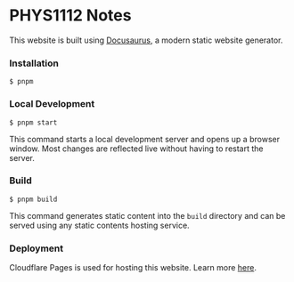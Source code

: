 # PHYS1112 Notes

This website is built using [Docusaurus](https://docusaurus.io/), a modern static website generator.

### Installation

```
$ pnpm
```

### Local Development

```
$ pnpm start
```

This command starts a local development server and opens up a browser window. Most changes are reflected live without having to restart the server.

### Build

```
$ pnpm build
```

This command generates static content into the `build` directory and can be served using any static contents hosting service.

### Deployment

Cloudflare Pages is used for hosting this website. Learn more [here](https://docusaurus.io/docs/deployment).
